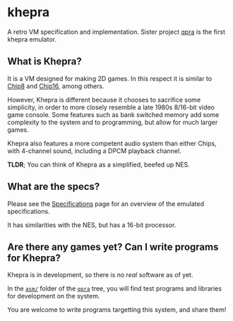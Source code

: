 khepra
======

A retro VM specification and implementation.
Sister project [qpra](https://github.com/tykel/qpra) is the first khepra emulator.

What is Khepra?
---
It is a VM designed for making 2D games.
In this respect it is similar to [Chip8](http://en.wikipedia.org/wiki/CHIP-8) and [Chip16](https://github.com/chip16/chip16), among others.

However, Khepra is different because it chooses to sacrifice some simplicity, in order to more closely resemble a late 1980s 8/16-bit video game console. Some features such as bank switched memory add some complexity to the system and to programming, but allow for much larger games.

Khepra also features a more competent audio system than either Chips, with 4-channel sound, including a DPCM playback channel.

**TLDR**; You can think of Khepra as a simplified, beefed up NES.

What are the specs?
---
Please see the [Specifications](Khepra.md) page for an overview of the emulated specifications.

It has similarities with the NES, but has a 16-bit processor.

Are there any games yet? Can I write programs for Khepra?
---
Khepra is in development, so there is no *real* software as of yet.

In the [`asm/`](https://github.com/tykel/qpra/tree/master/asm) folder of the [`qpra`](https://github.com/tykel/qpra) tree, you will find test programs and libraries for development on the system.

You are welcome to write programs targetting this system, and share them!
